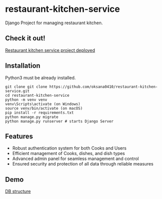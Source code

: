 # restaurant-kitchen-service

Django Project for managing restaurant kitchen. 

## Check it out!

[Restaurant kitchen service project deployed]()


## Installation

Python3 must be already installed.

```shell
git clone git clone https://github.com/oksana0410/restaurant-kitchen-service.git
cd restaurant-kitchen-service
python -m venv venv
venv\Scripts\activate (on Windows)
source venv/bin/activate (on macOS)
pip install -r requirements.txt
python manage.py migrate
python manage.py runserver # starts Django Server
```
## Features

* Robust authentication system for both Cooks and Users
* Efficient management of Cooks, dishes, and dish types
* Advanced admin panel for seamless management and control
* Ensured security and protection of all data through reliable measures

## Demo

[DB structure](static/images/Kitchen_Service_data_structure.png)
